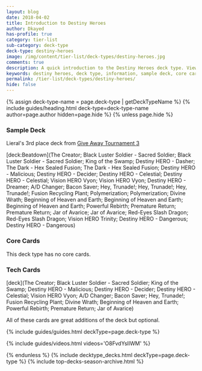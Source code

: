 ```yaml
---
layout: blog
date: 2018-04-02
title: Introduction to Destiny Heroes
author: Dkayed
has-profile: true
category: tier-list
sub-category: deck-type
deck-type: destiny-heroes
image: /img/content/tier-list/deck-types/destiny-heroes.jpg
comments: true
description: A quick introduction to the Destiny Heroes deck type. View sample deck, core cards, tech cards, quick tips, guides, videos and other information.
keywords: destiny heroes, deck type, information, sample deck, core cards, tech cards, quick tips, guides, videos
permalink: /tier-list/deck-types/destiny-heroes/
hide: false
---
```


{% assign deck-type-name = page.deck-type | getDeckTypeName %}
{% include guides/heading.html deck-type=deck-type-name author=page.author hidden=page.hide %}
{% unless page.hide %}

### Sample Deck

Lieral's 3rd place deck from [Give Away Tournament 3](/tournaments/giveaway/3/report/)

[deck:Beatdown](The Creator; Black Luster Soldier - Sacred Soldier; Black Luster Soldier - Sacred Soldier; King of the Swamp; Destiny HERO - Dasher; The Dark - Hex Sealed Fusion; The Dark - Hex Sealed Fusion; Destiny HERO - Malicious; Destiny HERO - Decider; Destiny HERO - Celestial; Destiny HERO - Celestial; Vision HERO Vyon; Vision HERO Vyon; Destiny HERO - Dreamer; A/D Changer; Bacon Saver; Hey, Trunade!; Hey, Trunade!; Hey, Trunade!; Fusion Recycling Plant; Polymerization; Polymerization; Divine Wrath; Beginning of Heaven and Earth; Beginning of Heaven and Earth; Beginning of Heaven and Earth; Powerful Rebirth; Premature Return; Premature Return; Jar of Avarice; Jar of Avarice; Red-Eyes Slash Dragon; Red-Eyes Slash Dragon; Vision HERO Trinity; Destiny HERO - Dangerous; Destiny HERO - Dangerous)
  
### Core Cards

This deck type has no core cards. 

### Tech Cards

[deck](The Creator; Black Luster Soldier - Sacred Soldier; King of the Swamp; Destiny HERO - Malicious; Destiny HERO - Decider; Destiny HERO - Celestial; Vision HERO Vyon; A/D Changer; Bacon Saver; Hey, Trunade!; Fusion Recycling Plant; Divine Wrath; Beginning of Heaven and Earth; Powerful Rebirth; Premature Return; Jar of Avarice)

All of these cards are great additions of the deck but optional.

{% include guides/guides.html deckType=page.deck-type %}

{% include guides/videos.html videos='O8FvdYslIWM' %}

{% endunless %}
{% include decktype_decks.html deckType=page.deck-type %}
{% include top-decks-season-archive.html %}
